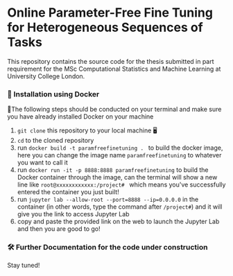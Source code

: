 # Online Parameter-Free Fine Tuning for Heterogeneous Sequences of Tasks
This repository contains the source code for the thesis submitted in part requirement for the MSc Computational Statistics and Machine Learning at University College London.


### 🐳 Installation using Docker 

📍The following steps should be conducted on your terminal and make sure you have already installed Docker on your machine

1. `git clone` this repository to your local machine 🖥
2. `cd` to the cloned repository 
3. run `docker build -t paramfreefinetuning . ` to build the docker image, here you can change the image name `paramfreefinetuning` to whatever you want to call it
4. run `docker run -it -p 8888:8888 paramfreefinetuning` to build the Docker container through the image, can the terminal will show a new line like `root@xxxxxxxxxxxx:/project# ` which means you've successfully entered the container you just built! 
5. run `jupyter lab --allow-root --port=8888 --ip=0.0.0.0` in the container (in other words, type the command after `/project#`) and it will give you the link to access Jupyter Lab
6. copy and paste the provided link on the web to launch the Jupyter Lab and then you are good to go!

### 🛠 Further Documentation for the code under construction 

Stay tuned! 
